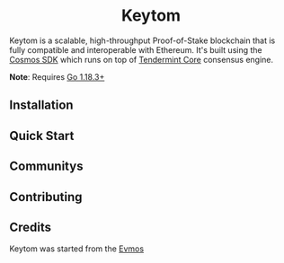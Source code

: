 <!--
parent:
  order: false
-->

<div align="center">
  <h1> Keytom </h1>
</div>

Keytom is a scalable, high-throughput Proof-of-Stake blockchain that is fully compatible and
interoperable with Ethereum. It's built using the [Cosmos SDK](https://github.com/cosmos/cosmos-sdk/) which runs on top of [Tendermint Core](https://github.com/tendermint/tendermint) consensus engine.

**Note**: Requires [Go 1.18.3+](https://golang.org/dl/)

## Installation

## Quick Start

## Communitys

## Contributing

## Credits

Keytom was started from the [Evmos](https://github.com/evmos)

